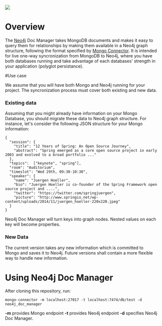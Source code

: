 ![](https://travis-ci.org/neo4j-contrib/neo4j_doc_manager.svg)

# Overview

The [Neo4j](http://neo4j.com/) Doc Manager takes MongoDB documents and makes it easy to query them for relationships by making  them available in a Neo4j graph structure, following the format specified by [Mongo Connector](https://github.com/10gen-labs/mongo-connector).  It is intended for live one-way syncronization from MongoDB to Neo4j, where you have both databases running and take advantage of each databases' strength in your application (polyglot persistance).

#Use case

We assume that you will have both Mongo and Neo4j running for your project. The syncronization process must cover both existing and new data.

### Existing data
Assuming that you might already have information on your Mongo Database, you should migrate these data to Neo4j graph structure.
For instance, let's consider the following JSON structure for your Mongo information:
```
{
  "session": {
    "title": "12 Years of Spring: An Open Source Journey",
    "abstract": "Spring emerged as a core open source project in early 2003 and evolved to a broad portfolio ..."
  },
  "topics":  ["keynote", "spring"], 
  "room": "Auditorium",
  "timeslot": "Wed 29th, 09:30-10:30",
  "speaker": {
    "name": "Juergen Hoeller",
    "bio": "Juergen Hoeller is co-founder of the Spring Framework open source project and ....",
    "twitter": "https://twitter.com/springjuergen",
    "picture": "http://www.springio.net/wp-content/uploads/2014/11/juergen_hoeller-220x220.jpeg"
  }
}
```
Neo4j Doc Manager will turn keys into graph nodes. Nested values on each key will become properties. 

### New Data
The current version takes any new information which is committed to Mongo and saves it to Neo4j. Future versions shall contain a more flexible way to handle new information.

# Using Neo4j Doc Manager

After cloning this repository, run:

```
mongo-connector -m localhost:27017 -t localhost:7474/db/test -d neo4j_doc_manager

```

**-m** provides Mongo endpoint
**-t** provides Neo4j endpoint
**-d** specifies Neo4j Doc Manager.
